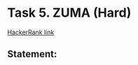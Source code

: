 # Task 5. ZUMA (Hard)

[HackerRank link](<https://www.hackerrank.com/contests/sda-hw-4/challenges/zuma-1>)

## Statement:

<!-- TODO -->
